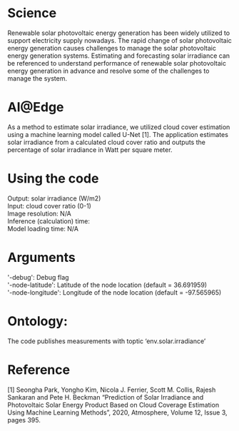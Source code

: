 # Science
Renewable solar photovoltaic energy generation has been widely utilized to support electricity supply nowadays. The rapid change of solar photovoltaic energy generation causes challenges to manage the solar photovoltaic energy generation systems. Estimating and forecasting solar irradiance can be referenced to understand performance of renewable solar photovoltaic energy generation in advance and resolve some of the challenges to manage the system.

# AI@Edge
As a method to estimate solar irradiance, we utilized cloud cover estimation using a machine learning model called U-Net [1]. The application estimates solar irradiance from a calculated cloud cover ratio and outputs the percentage of solar irradiance in Watt per square meter.

# Using the code
Output: solar irradiance (W/m2)  
Input: cloud cover ratio (0-1)  
Image resolution: N/A  
Inference (calculation) time:  
Model loading time: N/A  

# Arguments
   '-debug': Debug flag  
   '-node-latitude': Latitude of the node location (default = 36.691959)  
   '-node-longitude': Longitude of the node location (default = -97.565965)  

# Ontology:
The code publishes measurements with toptic ‘env.solar.irradiance’

# Reference
[1] Seongha Park, Yongho Kim, Nicola J. Ferrier, Scott M. Collis, Rajesh Sankaran and Pete H. Beckman “Prediction of Solar Irradiance and Photovoltaic Solar Energy Product Based on Cloud Coverage Estimation Using Machine Learning Methods”, 2020, Atmosphere, Volume 12, Issue 3, pages 395.
